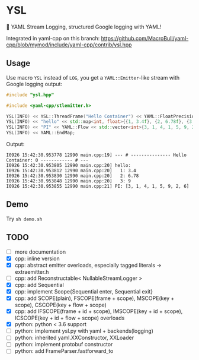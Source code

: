 # YSL
💄 YAML Stream Logging, structured Google logging with YAML!

Integrated in yaml-cpp on this branch: https://github.com/MacroBull/yaml-cpp/blob/mymod/include/yaml-cpp/contrib/ysl.hpp

## Usage

Use macro `YSL` instead of `LOG`, you get a `YAML::Emitter`-like stream with Google logging output: 

```c++
#include "ysl.hpp"

#include <yaml-cpp/stlemitter.h>

YSL(INFO) << YSL::ThreadFrame("Hello Container") << YAML::FloatPrecision(3) << YAML::BeginMap;
YSL(INFO) << "hello" << std::map<int, float>{{1, 3.4f}, {2, 6.78f}, {3, 9.0f}};
YSL(INFO) << "PI" << YAML::Flow << std::vector<int>{3, 1, 4, 1, 5, 9, 2, 6};
YSL(INFO) << YAML::EndMap;
```

Output:

```
I0926 15:42:30.953778 12990 main.cpp:19] --- # --------------- Hello Container: 0 ------------ # ---
I0926 15:42:30.953805 12990 main.cpp:20] hello:
I0926 15:42:30.953812 12990 main.cpp:20]   1: 3.4
I0926 15:42:30.953830 12990 main.cpp:20]   2: 6.78
I0926 15:42:30.953848 12990 main.cpp:20]   3: 9
I0926 15:42:30.953855 12990 main.cpp:21] PI: [3, 1, 4, 1, 5, 9, 2, 6]
```

## Demo

Try `sh demo.sh`

## TODO

- [ ] more documentation
- [x] cpp: inline version
- [x] cpp: abstract emitter overloads, especially tagged literals -> extraemitter.h
- [ ] cpp: add Reconstructable< NullableStreamLogger >
- [x] cpp: add Sequential
- [x] cpp: implement Scope{Sequential enter, Sequential exit}
- [x] cpp: add SCOPE(plain), FSCOPE(frame + scope), MSCOPE(key + scope), CSCOPE(key + flow + scope)
- [x] cpp: add IFSCOPE(frame + id + scope), IMSCOPE(key + id + scope), ICSCOPE(key + id + flow + scope) overloads
- [x] python: python < 3.6 support
- [ ] python: implement ysl.py with yaml + backends(logging)
- [ ] python: inherited yaml.XXConstructor, XXLoader
- [ ] python: implement protobuf constructor
- [ ] python: add FrameParser.fastforward_to
